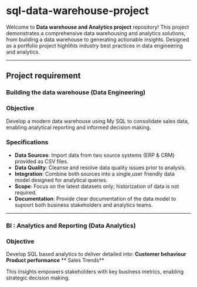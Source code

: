 # sql-data-warehouse-project

Welcome to **Data warehouse and Analytics project** repository!
This project demonstrates a comprehensive data warehousing and analytics solutions, from building a data warehouse to generating actionable insights. Designed as a portfolio project highlihts industry best practices in data engineering and analytics.

----

## Project requirement

### Building the data warehouse (Data Engineering)

### Objective
Develop a modern data warehouse using My SQL to consolidate sales data, enabling analytical reporting and informed decision making.

### Specifications
- **Data Sources**: Import data from two source systems (ERP & CRM) provided as CSV files.
- **Data Quality**: Cleanse and resolve data quality issues prior to analysis.
- **Integration**: Combine both sources into a single,user friendly data model designed for analytical queries.
- **Scope**: Focus on the latest datasets only; historization of data is not required.
- **Documentation**: Provide clear documentation of the data model to supoort both business stakeholders and analytics teams.

----

### BI : Analytics and Reporting (Data Analytics)

### Objective
Develop SQL based analytics to deliver detailed into:
**Customer behaviour**
**Product performance**
** Sales Trends**

This insights empowers stakeholders with key business metrics, enabling strategic decision making.
